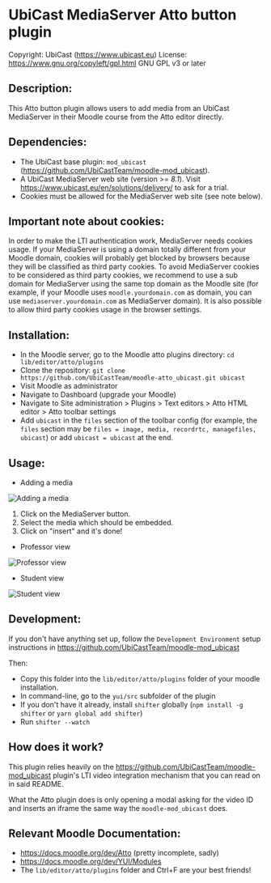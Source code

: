 UbiCast MediaServer Atto button plugin
===========================================

Copyright: UbiCast (https://www.ubicast.eu)
License: https://www.gnu.org/copyleft/gpl.html GNU GPL v3 or later


Description:
------------

This Atto button plugin allows users to add media from an UbiCast MediaServer in their Moodle course from the Atto editor directly.


Dependencies:
-------------

* The UbiCast base plugin: `mod_ubicast` (https://github.com/UbiCastTeam/moodle-mod_ubicast).
* A UbiCast MediaServer web site (version >= *8.1*). Visit https://www.ubicast.eu/en/solutions/delivery/ to ask for a trial.
* Cookies must be allowed for the MediaServer web site (see note below).


Important note about cookies:
-----------------------------

In order to make the LTI authentication work, MediaServer needs cookies usage.
If your MediaServer is using a domain totally different from your Moodle domain, cookies will probably get blocked by browsers because they will be classified as third party cookies.
To avoid MediaServer cookies to be considered as third party cookies, we recommend to use a sub domain for MediaServer using the same top domain as the Moodle site (for example, if your Moodle uses `moodle.yourdomain.com` as domain, you can use `mediaserver.yourdomain.com` as MediaServer domain).
It is also possible to allow third party cookies usage in the browser settings.


Installation:
-------------

* In the Moodle server, go to the Moodle atto plugins directory: `cd lib/editor/atto/plugins`
* Clone the repository: `git clone https://github.com/UbiCastTeam/moodle-atto_ubicast.git ubicast`
* Visit Moodle as administrator
* Navigate to Dashboard (upgrade your Moodle)
* Navigate to Site administration > Plugins > Text editors > Atto HTML editor > Atto toolbar settings
* Add `ubicast` in the `files` section of the toolbar config (for example, the `files` section may be `files = image, media, recordrtc, managefiles, ubicast`) or add `ubicast = ubicast` at the end.


Usage:
------

* Adding a media

![Adding a media](../assets/insert-media.png)

1. Click on the MediaServer button.
2. Select the media which should be embedded.
3. Click on "insert" and it's done!

* Professor view

![Professor view](../assets/professor-view.jpg)

* Student view

![Student view](../assets/student-view.jpg)


Development:
-----------

If you don't have anything set up, follow the `Development Environment` setup instructions in https://github.com/UbiCastTeam/moodle-mod_ubicast

Then:

* Copy this folder into the `lib/editor/atto/plugins` folder of your moodle installation.
* In command-line, go to the `yui/src` subfolder of the plugin
* If you don't have it already, install `shifter` globally (`npm install -g shifter` or `yarn global add shifter`)
* Run `shifter --watch`


How does it work?
-----------------

This plugin relies heavily on the https://github.com/UbiCastTeam/moodle-mod_ubicast plugin's LTI video integration mechanism that you can read on in said README.

What the Atto plugin does is only opening a modal asking for the video ID and inserts an iframe the same way the `moodle-mod_ubicast` does.


Relevant Moodle Documentation:
----------------------

* https://docs.moodle.org/dev/Atto (pretty incomplete, sadly)
* https://docs.moodle.org/dev/YUI/Modules
* The `lib/editor/atto/plugins` folder and Ctrl+F are your best friends!
